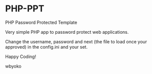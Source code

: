 PHP-PPT
=======

PHP Password Protected Template

Very simple PHP app to password protect web applications.

Change the username, password 
and next (the file to load once your approved)
in the config.ini and your set. 

Happy Coding! 

wbyoko
